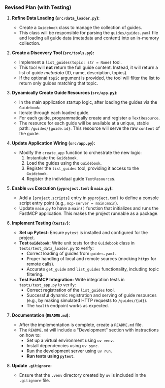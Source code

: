 ### **Revised Plan (with Testing)**

1.  **Refine Data Loading (`src/data_loader.py`):**
    *   Create a `Guidebook` class to manage the collection of guides.
    *   This class will be responsible for parsing the `guides/guides.yaml` file and loading all guide data (metadata and content) into an in-memory collection.

2.  **Create a Discovery Tool (`src/tools.py`):**
    *   Implement a `list_guides(topic: str = None)` tool.
    *   This tool will **not** return the full guide content. Instead, it will return a list of guide *metadata* (ID, name, description, topics).
    *   If the optional `topic` argument is provided, the tool will filter the list to return only guides matching that topic.

3.  **Dynamically Create Guide Resources (`src/app.py`):**
    *   In the main application startup logic, after loading the guides via the `Guidebook`:
    *   Iterate through each loaded guide.
    *   For each guide, programmatically create and register a `TextResource`.
    *   The resource for each guide will be available at a unique, stable path: `/guides/{guide.id}`. This resource will serve the raw `content` of the guide.

4.  **Update Application Wiring (`src/app.py`):**
    *   Modify the `create_app` function to orchestrate the new logic:
        1.  Instantiate the `Guidebook`.
        2.  Load the guides using the `Guidebook`.
        3.  Register the `list_guides` tool, providing it access to the `Guidebook`.
        4.  Register the individual guide `TextResource`s.

5.  **Enable `uvx` Execution (`pyproject.toml` & `main.py`):**
    *   Add a `[project.scripts]` entry in `pyproject.toml` to define a console script entry point (e.g., `mcp-server = main:main`).
    *   Update `main.py` to have a `main()` function that initializes and runs the FastMCP application. This makes the project runnable as a package.

6.  **Implement Testing (`tests/`):**
    *   **Set up Pytest:** Ensure `pytest` is installed and configured for the project.
    *   **Test `Guidebook`:** Write unit tests for the `Guidebook` class in `tests/test_data_loader.py` to verify:
        *   Correct loading of guides from `guides.yaml`.
        *   Proper handling of local and remote sources (mocking `httpx` for remote calls).
        *   Accurate `get_guide` and `list_guides` functionality, including topic filtering.
    *   **Test FastMCP Integration:** Write integration tests in `tests/test_app.py` to verify:
        *   Correct registration of the `list_guides` tool.
        *   Successful dynamic registration and serving of guide resources (e.g., by making simulated HTTP requests to `/guides/{id}`).
        *   The `health` endpoint works as expected.

7.  **Documentation (`README.md`):**
    *   After the implementation is complete, create a `README.md` file.
    *   The `README.md` will include a "Development" section with instructions on how to:
        *   Set up a virtual environment using `uv venv`.
        *   Install dependencies using `uv sync`.
        *   Run the development server using `uv run`.
        *   **Run tests using `pytest`**.

8.  **Update `.gitignore`:**
    *   Ensure that the `.venv` directory created by `uv` is included in the `.gitignore` file.